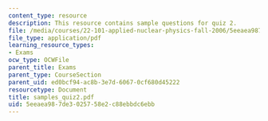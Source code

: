 ```yaml
---
content_type: resource
description: This resource contains sample questions for quiz 2.
file: /media/courses/22-101-applied-nuclear-physics-fall-2006/5eeaea987de3025758e2c88ebbdc6ebb_samples_quiz2.pdf
file_type: application/pdf
learning_resource_types:
- Exams
ocw_type: OCWFile
parent_title: Exams
parent_type: CourseSection
parent_uid: ed0bcf94-ac8b-3e7d-6067-0cf680d45222
resourcetype: Document
title: samples_quiz2.pdf
uid: 5eeaea98-7de3-0257-58e2-c88ebbdc6ebb
---
```

